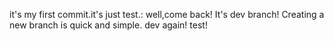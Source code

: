 it's my first commit.it's just test.:
well,come back!
It's dev branch!
Creating a new branch is quick and simple.
dev again!
test!